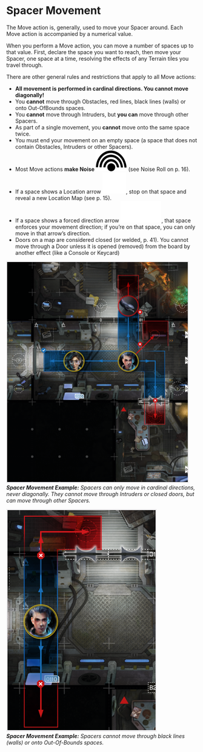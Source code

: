 # Spacer Movement

The Move action is, generally, used to move your
Spacer around. Each Move action is accompanied
by a numerical value.

When you perform a Move action, you can move
a number of spaces up to that value. First, declare
the space you want to reach, then move your Spacer,
one space at a time, resolving the effects of any
Terrain tiles you travel through.

There are other general rules and restrictions that
apply to all Move actions:

- **All movement is performed in cardinal
  directions. You cannot move diagonally!**
- You **cannot** move through Obstacles, red
  lines, black lines (walls) or onto Out-OfBounds spaces.
- You **cannot** move through Intruders,
  but **you can** move through other Spacers.
- As part of a single movement, you **cannot**
  move onto the same space twice.
- You must end your movement on an empty
  space (a space that does not contain Obstacles, Intruders or other Spacers).
- Most Move actions **make Noise ![Noise Icon](svg/icon-noise.svg)** (see
  Noise Roll on p. 16).
- If a space shows a Location arrow ![Location Arrow Icon](svg/icon-location-arrow.svg), stop
  on that space and reveal a new Location
  Map (see p. 15).
- If a space shows a forced direction arrow ![Forced Direction Arrow](svg/icon-forced-direction-arrow.svg), 
  that space enforces your movement
  direction; if you’re on that space, you can
  only move in that arrow’s direction.
- Doors on a map are considered closed (or
  welded, p. 41). You cannot move through
  a Door unless it is opened (removed) from
  the board by another effect (like a Console
  or Keycard)

![Spacer Movement Example 1](img/spacer-movement-ex1.png)  
***Spacer Movement Example:** Spacers can only move in cardinal
directions, never diagonally. They cannot move through Intruders or closed doors, but can move through other Spacers.*

![Spacer Movement Example 2](img/spacer-movement-ex2.png)  
***Spacer Movement Example:** Spacers cannot move
through black lines (walls) or onto Out-Of-Bounds spaces.*